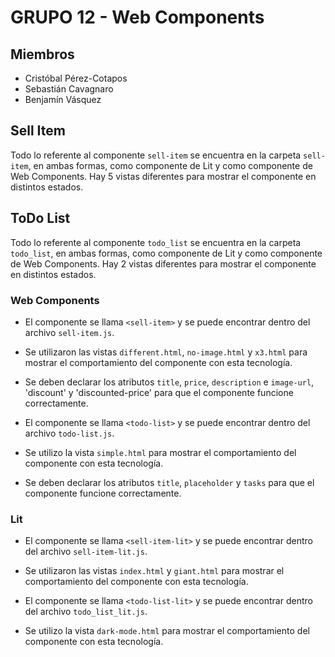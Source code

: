 # GRUPO 12 - Web Components

## Miembros

- Cristóbal Pérez-Cotapos
- Sebastián Cavagnaro
- Benjamín Vásquez

## Sell Item

Todo lo referente al componente `sell-item` se encuentra en la carpeta `sell-item`, en ambas formas, como componente de Lit y como componente de Web Components. Hay 5 vistas diferentes para mostrar el componente en distintos estados.

## ToDo List

Todo lo referente al componente `todo_list` se encuentra en la carpeta `todo_list`, en ambas formas, como componente de Lit y como componente de Web Components. Hay 2 vistas diferentes para mostrar el componente en distintos estados.

### Web Components

- El componente se llama `<sell-item>` y se puede encontrar dentro del archivo `sell-item.js`.
- Se utilizaron las vistas `different.html`, `no-image.html` y `x3.html` para mostrar el comportamiento del componente con esta tecnología.
- Se deben declarar los atributos `title`, `price`, `description` e `image-url`, 'discount' y 'discounted-price' para que el componente funcione correctamente.

- El componente se llama `<todo-list>` y se puede encontrar dentro del archivo `todo-list.js`.
- Se utilizo la vista `simple.html` para mostrar el comportamiento del componente con esta tecnología.
- Se deben declarar los atributos `title`, `placeholder` y `tasks` para que el componente funcione correctamente.

### Lit

- El componente se llama `<sell-item-lit>` y se puede encontrar dentro del archivo `sell-item-lit.js`.
- Se utilizaron las vistas `index.html` y `giant.html` para mostrar el comportamiento del componente con esta tecnología.

- El componente se llama `<todo-list-lit>` y se puede encontrar dentro del archivo `todo_list_lit.js`.
- Se utilizo la vista `dark-mode.html` para mostrar el comportamiento del componente con esta tecnología.
